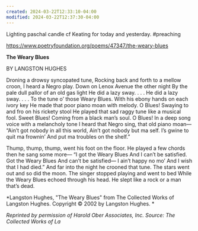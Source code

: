 ```yaml
---
created: 2024-03-22T12:33:10-04:00
modified: 2024-03-22T12:37:30-04:00
---
```


Lighting paschal candle cf Keating for today and yesterday. #preaching

https://www.poetryfoundation.org/poems/47347/the-weary-blues

**The Weary Blues**

BY LANGSTON HUGHES

Droning a drowsy syncopated tune,
Rocking back and forth to a mellow croon,
I heard a Negro play.
Down on Lenox Avenue the other night
By the pale dull pallor of an old gas light
He did a lazy sway. . . .
He did a lazy sway. . . .
To the tune o’ those Weary Blues.
With his ebony hands on each ivory key
He made that poor piano moan with melody.
O Blues!
Swaying to and fro on his rickety stool
He played that sad raggy tune like a musical fool.
Sweet Blues!
Coming from a black man’s soul.
O Blues!
In a deep song voice with a melancholy tone
I heard that Negro sing, that old piano moan—
“Ain’t got nobody in all this world,
Ain’t got nobody but ma self.
I’s gwine to quit ma frownin’
And put ma troubles on the shelf.”

Thump, thump, thump, went his foot on the floor.
He played a few chords then he sang some more—
“I got the Weary Blues
And I can’t be satisfied.
Got the Weary Blues
And can’t be satisfied—
I ain’t happy no mo’
And I wish that I had died.”
And far into the night he crooned that tune.
The stars went out and so did the moon.
The singer stopped playing and went to bed
While the Weary Blues echoed through his head.
He slept like a rock or a man that’s dead.

*Langston Hughes, "The Weary Blues" from The Collected Works of Langston Hughes. Copyright © 2002 by Langston Hughes. *

*Reprinted by permission of Harold Ober Associates, Inc.
Source: The Collected Works of La*

